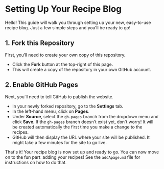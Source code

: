 # Setting Up Your Recipe Blog

Hello! This guide will walk you through setting up your new, easy-to-use recipe blog. Just a few simple steps and you'll be ready to go!

## 1. Fork this Repository

First, you'll need to create your own copy of this repository.

*   Click the **Fork** button at the top-right of this page.
*   This will create a copy of the repository in your own GitHub account.

## 2. Enable GitHub Pages

Next, you'll need to tell GitHub to publish the website.

*   In your newly forked repository, go to the **Settings** tab.
*   In the left-hand menu, click on **Pages**.
*   Under **Source**, select the `gh-pages` branch from the dropdown menu and click **Save**. If the `gh-pages` branch doesn't exist yet, don't worry! It will be created automatically the first time you make a change to the recipes.
*   GitHub will then display the URL where your site will be published. It might take a few minutes for the site to go live.

That's it! Your recipe blog is now set up and ready to go. You can now move on to the fun part: adding your recipes! See the `addApage.md` file for instructions on how to do that.